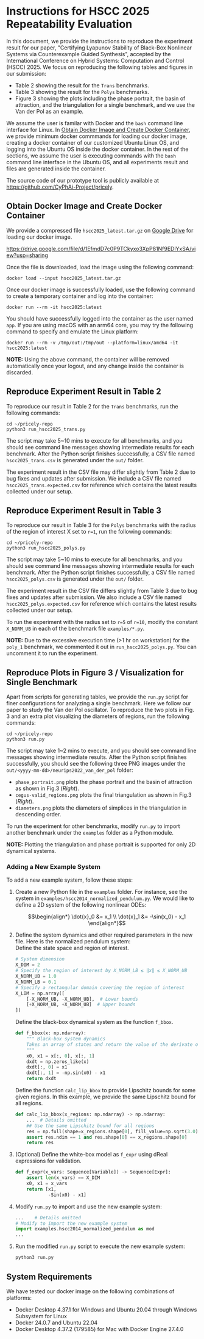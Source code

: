 # Instructions for HSCC 2025 Repeatability Evaluation

In this document, we provide the instructions to reproduce the experiment result for our paper,
"Certifying Lyapunov Stability of Black-Box Nonlinear Systems via Counterexample Guided Synthesis",
accepted by the International Conference on Hybrid Systems: Computation and Control (HSCC) 2025.
We focus on reproducing the following tables and figures in our submission:

+ Table 2 showing the result for the `Trans` benchmarks.
+ Table 3 showing the result for the `Polys` benchmarks.
+ Figure 3 showing the plots including the phase portrait, the basin of attraction, and the triangulation for a single benchmark, and we use the Van der Pol as an example.

We assume the user is familar with Docker and the `bash` command line interface for Linux. 
In [Obtain Docker Image and Create Docker Container](#obtain-docker-image-and-create-docker-container), we provide minimum docker commmands for loading our docker image, creating a docker container of our customized Ubuntu Linux OS, and logging into the Ubuntu OS inside the docker container.
In the rest of the sections, we assume the user is executing commands with the `bash` command line interface in the Ubuntu OS, and all experiments result and files are generated inside the container.

The source code of our prototype tool is publicly available at https://github.com/CyPhAi-Project/pricely.


## Obtain Docker Image and Create Docker Container

We provide a compressed file `hscc2025_latest.tar.gz` on [Google Drive] for loading our docker image.

[Google Drive]: https://drive.google.com/file/d/1EfmdD7c0P9TCkyxo3XpP81Nf9EDlYxSA/view?usp=sharing

<https://drive.google.com/file/d/1EfmdD7c0P9TCkyxo3XpP81Nf9EDlYxSA/view?usp=sharing>

Once the file is downloaded, load the image using the following command:
```shell
docker load --input hscc2025_latest.tar.gz
```

Once our docker image is successfully loaded,
use the following command to create a temporary container and log into the container:
```shell
docker run --rm -it hscc2025:latest
```
You should have successfully logged into the container as the user named `app`.
If you are using macOS with an arm64 core, you may try the following command to specify and emulate the Linux platform:
```shell
docker run --rm -v /tmp/out:/tmp/out --platform=linux/amd64 -it hscc2025:latest
```

**NOTE:** Using the above command, the container will be removed automatically once your logout, and any change inside the container is discarded.


## Reproduce Experiment Result in Table 2

To reproduce our result in Table 2 for the `Trans` benchmarks,
run the following commands:
```shell
cd ~/pricely-repo
python3 run_hscc2025_trans.py
```
The script may take 5~10 mins to execute for all benchmarks,
and you should see command line messages showing intermediate results for each benchmark.
After the Python script finishes successfully,
a CSV file named `hscc2025_trans.csv` is generated under the `out/` folder.

The experiment result in the CSV file may differ slightly from Table 2 due to bug fixes and updates after submission.
We include a CSV file named `hscc2025_trans.expected.csv` for reference which contains the latest results collected under our setup.


## Reproduce Experiment Result in Table 3

To reproduce our result in Table 3 for the `Polys` benchmarks with the radius of the region of interest X set to `r=1`,
run the following commands:
```shell
cd ~/pricely-repo
python3 run_hscc2025_polys.py
```
The script may take 5~10 mins to execute for all benchmarks,
and you should see command line messages showing intermediate results for each benchmark.
After the Python script finishes successfully,
a CSV file named `hscc2025_polys.csv` is generated under the `out/` folder.

The experiment result in the CSV file differs slightly from Table 3 due to bug fixes and updates after submission.
We also include a CSV file named `hscc2025_polys.expected.csv` for reference which contains the latest results collected under our setup.

To run the experiment with the radius set to `r=5` of `r=10`,
modify the constant `X_NORM_UB` in each of the benchmark file `examples/*.py`.

**NOTE:** Due to the excessive execution time (>1 hr on workstation) for the `poly_1` benchmark,
we commented it out in `run_hscc2025_polys.py`.
You can uncomment it to run the experiment.


## Reproduce Plots in Figure 3 / Visualization for Single Benchmark

Apart from scripts for generating tables, we provide the `run.py` script for finer configurations for analyzing a single benchmark.
Here we follow our paper to study the Van der Pol oscillator.
To reproduce the two plots in Fig. 3 and an extra plot visualizing the diameters of regions,
run the following commands:
```shell
cd ~/pricely-repo
python3 run.py
```
The script may take 1~2 mins to execute,
and you should see command line messages showing intermediate results.
After the Python script finishes successfully,
you should see the following three PNG images under the `out/<yyyy-mm-dd>/neurips2022_van_der_pol` folder:

+ `phase_portrait.png` plots the phase portrait and the basin of attraction as shown in Fig.3 (*Right*).
+ `cegus-valid_regions.png` plots the final triangulation as shown in Fig.3 (*Right*).
+ `diameters.png` plots the diameters of simplices in the triangulation in descending order.

To run the experiment for other benchmarks,
modify `run.py` to import another benchmark under the `examples` folder as a Python module.

**NOTE:** Plotting the triangulation and phase portrait is supported for only 2D dynamical systems.


### Adding a New Example System

To add a new example system, follow these steps:

1. Create a new Python file in the `examples` folder.
   For instance, see the system in `examples/hscc2014_normalized_pendulum.py`.
   We would like to define a 2D system of the following nonlinear ODEs:
   ```math
   \begin{align*} 
   \dot{x}_0 &= x_1 \\
   \dot{x}_1 &= -\sin(x_0) - x_1
   \end{align*}
   ```

2. Define the system dynamics and other required parameters in the new file. Here is the normalized pendulum system:  
    Define the state space and region of interest.
    ```python
    # System dimension
    X_DIM = 2
    # Specify the region of interest by X_NORM_LB ≤ ‖x‖ ≤ X_NORM_UB
    X_NORM_UB = 1.0
    X_NORM_LB = 0.1
    # Specify a rectangular domain covering the region of interest
    X_LIM = np.array([
        [-X_NORM_UB, -X_NORM_UB],  # Lower bounds
        [+X_NORM_UB, +X_NORM_UB]  # Upper bounds
    ])
    ```
    Define the black-box dynamical system as the function `f_bbox`.
    ```python
    def f_bbox(x: np.ndarray):
        """ Black-box system dynamics
        Takes an array of states and return the value of the derivate of states
        """
        x0, x1 = x[:, 0], x[:, 1]
        dxdt = np.zeros_like(x)
        dxdt[:, 0] = x1
        dxdt[:, 1] = -np.sin(x0) - x1
        return dxdt
    ```
    Define the function `calc_lip_bbox` to provide Lipschitz bounds for some given regions. In this example, we provide the same Lipschitz bound for all regions.
    ```python
    def calc_lip_bbox(x_regions: np.ndarray) -> np.ndarray:
        ...  # Details omitted
        ## Use the same Lipschitz bound for all regions
        res = np.full(shape=x_regions.shape[0], fill_value=np.sqrt(3.0))
        assert res.ndim == 1 and res.shape[0] == x_regions.shape[0]
        return res
    ```
3. (Optional) Define the white-box model as `f_expr` using dReal expressions for validation.
    ```python
    def f_expr(x_vars: Sequence[Variable]) -> Sequence[Expr]:
        assert len(x_vars) == X_DIM
        x0, x1 = x_vars
        return [x1,
                -Sin(x0) - x1]
    ```

4. Modify `run.py` to import and use the new example system:

    ```python
    ...    # Details omitted
    # Modify to import the new example system
    import examples.hscc2014_normalized_pendulum as mod
    ...
    ```

5. Run the modified `run.py` script to execute the new example system:
    ```sh
    python3 run.py
    ```


## System Requirements

We have tested our docker image on the following combinations of platforms:

+ Docker Desktop 4.37.1 for Windows and Ubuntu 20.04 through Windows Subsystem for Linux
+ Docker 24.0.7 and Ubuntu 22.04
+ Docker Desktop 4.37.2 (179585) for Mac with Docker Engine 27.4.0
